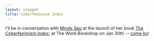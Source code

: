 ```yaml
---
layout: snippet
title: Cyberfeminism Index
---
```


I'll be in conversation with [Mindy Seu](https://www.mindyseu.com/) at the launch of her book [The Cyberfeminism Index](http://www.inventorypress.com/product/cyberfeminism-index), at The Word Bookshop on Jan 30th -- [come by](https://www.eventbrite.com/e/cyberfeminism-index-book-launch-tickets-493922504507)!
